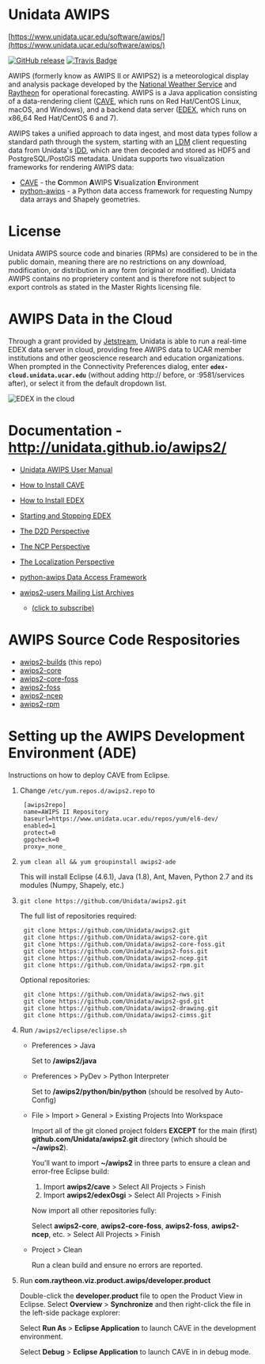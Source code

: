 # Unidata AWIPS

[https://www.unidata.ucar.edu/software/awips/](https://www.unidata.ucar.edu/software/awips/)

[![GitHub release](https://img.shields.io/github/release/Unidata/awips2/all.svg)]() [![Travis Badge](https://travis-ci.org/Unidata/awips2.svg?branch=unidata_18.2.1)](https://travis-ci.org/Unidata/awips2)

AWIPS (formerly know as AWIPS II or AWIPS2) is a meteorological display and analysis package developed by the [National Weather Service](http://www.nws.noaa.gov/ost/SEC/AE/) and [Raytheon](http://www.raytheon.com/capabilities/products/awips/) for operational forecasting.  AWIPS is a Java application consisting of a data-rendering client ([CAVE](http://unidata.github.io/awips2/install/install-cave/), which runs on Red Hat/CentOS Linux, macOS, and Windows), and a backend data server ([EDEX](http://unidata.github.io/awips2/install/install-edex), which runs on x86_64 Red Hat/CentOS 6 and 7).

AWIPS takes a unified approach to data ingest, and most data types follow a standard path through the system, starting with an [LDM](https://www.unidata.ucar.edu/software/ldm/) client requesting data from Unidata's [IDD](https://www.unidata.ucar.edu/projects/#idd), which are then decoded and stored as HDF5 and PostgreSQL/PostGIS metadata. Unidata supports two visualization frameworks for rendering AWIPS data:

* [CAVE](http://unidata.github.io/awips2/install/install-cave) - the **C**ommon **A**WIPS **V**isualization **E**nvironment
* [python-awips](https://github.com/Unidata/python-awips) - a Python data access framework for requesting Numpy data arrays and Shapely geometries.

# License

Unidata AWIPS source code and binaries (RPMs) are considered to be in the public domain, meaning there are no restrictions on any download, modification, or distribution in any form (original or modified).  Unidata AWIPS contains no proprietery content and is therefore not subject to export controls as stated in the Master Rights licensing file. 

# AWIPS Data in the Cloud

Through a grant provided by [Jetstream](https://jetstream-cloud.org/), Unidata is able to run a real-time EDEX data server in cloud, providing free AWIPS data to UCAR member institutions and other geoscience research and education organizations.  When prompted in the Connectivity Preferences dialog, enter **`edex-cloud.unidata.ucar.edu`** (without adding http:// before, or :9581/services after), or select it from the default dropdown list. 

![EDEX in the cloud](http://unidata.github.io/awips2/images/boEbFSf28t.gif)

# Documentation - http://unidata.github.io/awips2/

* [Unidata AWIPS User Manual](http://unidata.github.io/awips2/)
* [How to Install CAVE](http://unidata.github.io/awips2/install/install-cave)
* [How to Install EDEX](http://unidata.github.io/awips2/install/install-edex)
* [Starting and Stopping EDEX](http://unidata.github.io/awips2/install/start-edex)
* [The D2D Perspective](http://unidata.github.io/awips2/cave/d2d-perspective)
* [The NCP Perspective](http://unidata.github.io/awips2/cave/ncp-perspective)
* [The Localization Perspective](http://unidata.github.io/awips2/cave/localization-perspective)
* [python-awips Data Access Framework](http://python-awips.readthedocs.io/)
* [awips2-users Mailing List Archives](https://www.unidata.ucar.edu/mailing_lists/archives/awips2-users/)

	* [(click to subscribe)](mailto:awips2-users-join@unidata.ucar.edu)



# AWIPS Source Code Respositories

* [awips2-builds](https://github.com/Unidata/awips2) (this repo)
* [awips2-core](https://github.com/Unidata/awips2-core)
* [awips2-core-foss](https://github.com/Unidata/awips2-core-foss)
* [awips2-foss](https://github.com/Unidata/awips2-foss)
* [awips2-ncep](https://github.com/Unidata/awips2-ncep)
* [awips2-rpm](https://github.com/Unidata/awips2-rpm)


# Setting up the AWIPS Development Environment (ADE)

Instructions on how to deploy CAVE from Eclipse.

1. Change `/etc/yum.repos.d/awips2.repo` to 

        [awips2repo]
        name=AWIPS II Repository
        baseurl=https://www.unidata.ucar.edu/repos/yum/el6-dev/
        enabled=1
        protect=0
        gpgcheck=0
        proxy=_none_
        
2. `yum clean all && yum groupinstall awips2-ade`

    This will install Eclipse (4.6.1), Java (1.8), Ant, Maven, Python 2.7 and its modules (Numpy, Shapely, etc.) 

3. `git clone https://github.com/Unidata/awips2.git`

    The full list of repositories required:
    
        git clone https://github.com/Unidata/awips2.git
        git clone https://github.com/Unidata/awips2-core.git
        git clone https://github.com/Unidata/awips2-core-foss.git
        git clone https://github.com/Unidata/awips2-foss.git
        git clone https://github.com/Unidata/awips2-ncep.git
        git clone https://github.com/Unidata/awips2-rpm.git

    Optional repositories:

        git clone https://github.com/Unidata/awips2-nws.git
        git clone https://github.com/Unidata/awips2-gsd.git
        git clone https://github.com/Unidata/awips2-drawing.git
        git clone https://github.com/Unidata/awips2-cimss.git

4. Run `/awips2/eclipse/eclipse.sh`

    * Preferences > Java 
        
        Set to **/awips2/java**
    
    * Preferences > PyDev > Python Interpreter
    
        Set to **/awips2/python/bin/python** (should be resolved by Auto-Config)

    * File > Import > General > Existing Projects Into Workspace
    
        Import all of the git cloned project folders **EXCEPT** for the main (first) **github.com/Unidata/awips2.git** directory (which should be **~/awips2**).
         
        You'll want to import **~/awips2** in three parts to ensure a clean and error-free Eclipse build:
        
        1. Import **awips2/cave** > Select All Projects > Finish
        2. Import **awips2/edexOsgi** > Select All Projects > Finish
            
        Now import all other repositories fully: 
        
        Select **awips2-core**, **awips2-core-foss**, **awips2-foss**, **awips2-ncep**, etc. > Select All Projects > Finish 

    * Project > Clean
    
        Run a clean build and ensure no errors are reported.  
    
    
5. Run **com.raytheon.viz.product.awips/developer.product**

    Double-click the **developer.product** file to open the Product View in Eclipse.  Select **Overview** > **Synchronize** and then right-click the file in the left-side package explorer:
    
    Select **Run As** > **Eclipse Application** to launch CAVE in the development environment. 
    
    Select **Debug** > **Eclipse Application** to launch CAVE in in debug mode. 
